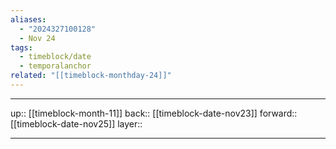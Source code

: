 ```yaml
---
aliases:
  - "2024327100128"
  - Nov 24
tags:
  - timeblock/date
  - temporalanchor
related: "[[timeblock-monthday-24]]"
---
```




***

up:: [[timeblock-month-11]]
back:: [[timeblock-date-nov23]]
forward:: [[timeblock-date-nov25]]
layer:: 

***
